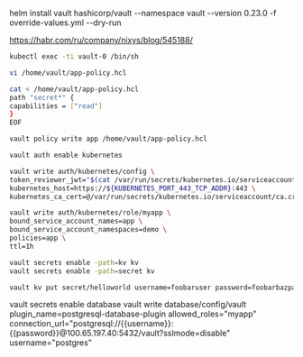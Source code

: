 helm install vault hashicorp/vault --namespace vault --version 0.23.0 -f override-values.yml --dry-run


https://habr.com/ru/company/nixys/blog/545188/

``` bash
kubectl exec -ti vault-0 /bin/sh

vi /home/vault/app-policy.hcl

cat < /home/vault/app-policy.hcl
path "secret*" {
capabilities = ["read"]
}
EOF

vault policy write app /home/vault/app-policy.hcl

vault auth enable kubernetes

vault write auth/kubernetes/config \
token_reviewer_jwt="$(cat /var/run/secrets/kubernetes.io/serviceaccount/token)" \
kubernetes_host=https://${KUBERNETES_PORT_443_TCP_ADDR}:443 \
kubernetes_ca_cert=@/var/run/secrets/kubernetes.io/serviceaccount/ca.crt

vault write auth/kubernetes/role/myapp \
bound_service_account_names=app \
bound_service_account_namespaces=demo \
policies=app \
ttl=1h

vault secrets enable -path=kv kv
vault secrets enable -path=secret kv

vault kv put secret/helloworld username=foobaruser password=foobarbazpass

```

vault secrets enable database
vault write database/config/vault  plugin_name=postgresql-database-plugin   allowed_roles="myapp"  connection_url="postgresql://{{username}}:{{password}}@100.65.197.40:5432/vault?sslmode=disable" username="postgres"



